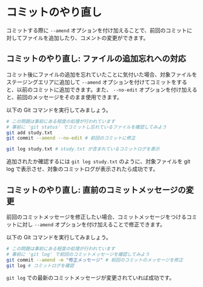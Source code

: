 # コミットのやり直し

コミットする際に `--amend` オプションを付け加えることで、前回のコミットに対してファイルを追加したり、コメントの変更ができます。

## コミットのやり直し: ファイルの追加忘れへの対応

コミット後にファイルの追加を忘れていたことに気付いた場合、対象ファイルをステージングエリアに追加して `--amend` オプションを付けてコミットをすると、以前のコミットに追加できます。また、 `--no-edit` オプションを付け加えると、前回のメッセージをそのまま使用できます。

以下の Git コマンドを実行してみましょう。

```bash
# この問題は事前にある程度の処理が行われています
# 事前に 'git status' でコミットし忘れているファイルを確認してみよう
git add study.txt
git commit --amend --no-edit # 前回のコミットに修正

git log study.txt # study.txt が含まれているコミットログを表示
```

追加されたか確認するには `git log study.txt` のように、対象ファイルを git log で表示させ、対象のコミットログが表示されたら成功です。

## コミットのやり直し: 直前のコミットメッセージの変更

前回のコミットメッセージを修正したい場合、コミットメッセージをつけるコミットに対し `--amend` オプションを付け加えることで修正できます。

以下の Git コマンドを実行してみましょう。

```bash
# この問題は事前にある程度の処理が行われています
# 事前に 'git log' で前回のコミットメッセージを確認してみよう
git commit --amend -m "修正メッセージ" # 前回のコミットのメッセージを修正
git log # コミットログを確認
```

`git log` での最新のコミットメッセージが変更されていれば成功です。
